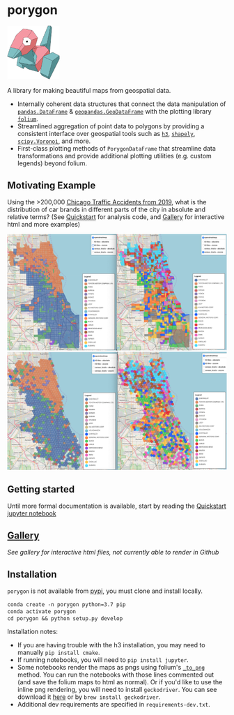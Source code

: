 porygon
==============================
<img src="gallery/porygon.png" alt="drawing" width="120"/>

A library for making beautiful maps from geospatial data.  
- Internally coherent data structures that connect the data manipulation of [`pandas.DataFrame`](https://pandas.pydata.org/pandas-docs/stable/reference/api/pandas.DataFrame.html) & [`geopandas.GeoDataFrame`](http://geopandas.org/data_structures.html#geodataframe) with the plotting library [`folium`](https://python-visualization.github.io/folium/). 
- Streamlined aggregation of point data to polygons by providing a consistent interface over geospatial tools such as [`h3`](https://uber.github.io/h3/#/), [`shapely`](https://shapely.readthedocs.io/en/stable/index.html), [`scipy.Voronoi`](https://docs.scipy.org/doc/scipy-0.18.1/reference/generated/scipy.spatial.Voronoi.html), and more. 
- First-class plotting methods of `PorygonDataFrame` that streamline data transformations and provide additional plotting utilities (e.g. custom legends) beyond folium. 


## Motivating Example
Using the >200,000 [Chicago Traffic Accidents from 2019](https://data.cityofchicago.org/Transportation/Traffic-Crashes-Crashes/85ca-t3if), what is the distribution of car brands in different parts of the city in absolute and relative terms? (See [Quickstart](https://github.com/zwrankin/porygon/blob/master/notebooks/Quickstart.ipynb) for analysis code, and [Gallery](https://github.com/zwrankin/porygon/tree/master/gallery) for interactive html and more examples)  

![Accidents by Make](gallery/accidents_by_make_censustract_categorical.png?raw=true "Accidents by Make")
![Accidents by Make](gallery/accidents_by_make_h3_categorical.png?raw=true "Accidents by Make")

## Getting started
Until more formal documentation is available, start by reading the [Quickstart jupyter notebook](https://github.com/zwrankin/porygon/blob/master/notebooks/Quickstart.ipynb)


## [Gallery](https://github.com/zwrankin/porygon/tree/master/gallery  )
*See gallery for interactive html files, not currently able to render in Github*


## Installation 
`porygon` is not available from [pypi](https://pypi.org/), you must clone and install locally.  
```
conda create -n porygon python=3.7 pip
conda activate porygon
cd porygon && python setup.py develop
```

Installation notes: 
- If you are having trouble with the h3 installation, you may need to manually `pip install cmake`.
- If running notebooks, you will need to `pip install jupyter`. 
- Some notebooks render the maps as pngs using folium's [`_to_png`](https://github.com/python-visualization/folium/blob/master/folium/folium.py#L296) method. You can run the notebooks with those lines commented out (and save the folium maps to html as normal). Or if you'd like to use the inline png rendering, you will need to install `geckodriver`. You can see download it [here](https://github.com/mozilla/geckodriver/releases) or by `brew install geckodriver`. 
- Additional dev requirements are specified in `requirements-dev.txt`. 

